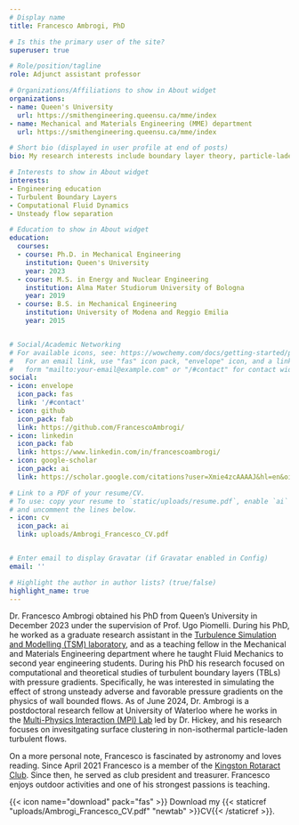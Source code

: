 ```yaml
---
# Display name
title: Francesco Ambrogi, PhD

# Is this the primary user of the site?
superuser: true

# Role/position/tagline
role: Adjunct assistant professor

# Organizations/Affiliations to show in About widget
organizations:
- name: Queen's University
  url: https://smithengineering.queensu.ca/mme/index
- name: Mechanical and Materials Engineering (MME) department
  url: https://smithengineering.queensu.ca/mme/index

# Short bio (displayed in user profile at end of posts)
bio: My research interests include boundary layer theory, particle-laden flows, computational fluid dynamics, direct numerical and large eddy simulations of turbulent flows.

# Interests to show in About widget
interests:
- Engineering education
- Turbulent Boundary Layers
- Computational Fluid Dynamics
- Unsteady flow separation

# Education to show in About widget
education:
  courses:
  - course: Ph.D. in Mechanical Engineering
    institution: Queen's University
    year: 2023
  - course: M.S. in Energy and Nuclear Engineering
    institution: Alma Mater Studiorum University of Bologna
    year: 2019
  - course: B.S. in Mechanical Engineering
    institution: University of Modena and Reggio Emilia
    year: 2015


# Social/Academic Networking
# For available icons, see: https://wowchemy.com/docs/getting-started/page-builder/#icons
#   For an email link, use "fas" icon pack, "envelope" icon, and a link in the
#   form "mailto:your-email@example.com" or "/#contact" for contact widget.
social:
- icon: envelope
  icon_pack: fas
  link: '/#contact'
- icon: github
  icon_pack: fab
  link: https://github.com/FrancescoAmbrogi/
- icon: linkedin
  icon_pack: fab
  link: https://www.linkedin.com/in/francescoambrogi/
- icon: google-scholar
  icon_pack: ai
  link: https://scholar.google.com/citations?user=Xmie4zcAAAAJ&hl=en&oi=ao

# Link to a PDF of your resume/CV.
# To use: copy your resume to `static/uploads/resume.pdf`, enable `ai` icons in `params.toml`,
# and uncomment the lines below.
- icon: cv
  icon_pack: ai
  link: uploads/Ambrogi_Francesco_CV.pdf


# Enter email to display Gravatar (if Gravatar enabled in Config)
email: ''

# Highlight the author in author lists? (true/false)
highlight_name: true
---
```

Dr. Francesco Ambrogi obtained his PhD from Queen’s University in December 2023 under the supervision of Prof. Ugo Piomelli. During his PhD, he worked as a graduate research assistant in the [Turbulence Simulation and Modelling (TSM) laboratory](https://smithengineering.queensu.ca/mme/faculty/piomelli/tsm-lab), and as a teaching fellow in the Mechanical and Materials Engineering department where he taught Fluid Mechanics to second year engineering students. During his PhD his research focused on computational and theoretical studies of turbulent boundary layers (TBLs) with pressure gradients. Specifically, he was interested in simulating the effect of strong unsteady adverse and favorable pressure gradients on the physics of wall bounded flows. As of June 2024, Dr. Ambrogi is a postdoctoral research fellow at University of Waterloo where he works in the [Multi-Physics Interaction (MPI) Lab](https://www.mpilab.ca/home) led by Dr. Hickey, and his research focuses on invesitgating surface clustering in non-isothermal particle-laden turbulent flows.

On a more personal note, Francesco is fascinated by astronomy and loves reading. Since April 2021 Francesco is a member of the [Kingston Rotaract Club](https://www.rotaractclubofkingston.com/meet-the-team). Since then, he served as club president and treasurer. Francesco enjoys outdoor activities and one of his strongest passions is teaching.


{{< icon name="download" pack="fas" >}} Download my {{< staticref "uploads/Ambrogi_Francesco_CV.pdf" "newtab" >}}CV{{< /staticref >}}.
